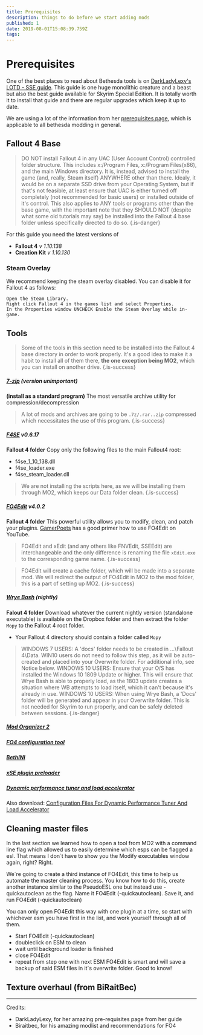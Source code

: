 ```yaml
---
title: Prerequisites
description: things to do before we start adding mods
published: 1
date: 2019-08-01T15:08:39.759Z
tags: 
---
```


# Prerequisites

One of the best places to read about Bethesda tools is on [DarkLadyLexy's LOTD - SSE guide](https://wiki.nexusmods.com/index.php/User:Darkladylexy/Lexys_LOTD_SE).
This guide is one huge monolithic creature and a beast but also the best guide available for Skyrim Special Edition. 
It is totally worth it to install that guide and there are regular upgrades which keep it up to date.

We are using a lot of the information from her [prerequisites page](https://wiki.nexusmods.com/index.php/User:Darkladylexy/Lexys_LOTD_SE), which is applicable to all bethesda modding in general.

## Fallout 4 Base

> DO NOT install Fallout 4 in any UAC (User Account Control) controlled folder structure. This includes x:/Program Files, x:/Program Files(x86), and the main Windows directory. It is, instead, advised to install the game (and, really, Steam itself) ANYWHERE other than there. Idealy, it would be on a separate SSD drive from your Operating System, but if that's not feasible, at least ensure that UAC is either turned off completely (not recommended for basic users) or installed outside of it's control. This also applies to ANY tools or programs other than the base game, with the important note that they SHOULD NOT (despite what some old tutorials may say) be installed into the Fallout 4 base folder unless specifically directed to do so.
>{.is-danger}

For this guide you need the latest versions of
- **Fallout 4** *v 1.10.138*
- **Creation Kit** *v 1.10.130*

### Steam Overlay

We recommend keeping the steam overlay disabled.
You can disable it for Fallout 4 as follows:
```
Open the Steam Library. 
Right click Fallout 4 in the games list and select Properties. 
In the Properties window UNCHECK Enable the Steam Overlay while in-game.
```

## Tools

> Some of the tools in this section need to be installed into the Fallout 4 base directory in order to work properly.
> It's a good idea to make it a habit to install all of them there, **the one exception being MO2**, which you can install on another drive.
> {.is-success}


##### [7-zip](https://www.7-zip.org/) (version unimportant)
**(install as a standard program)**
The most versatile archive utility for compression/decompression

> A lot of mods and archives are going to be `.7z/.rar..zip` compressed which necessitates the use of this program.
>{.is-success}


##### [F4SE](http://f4se.silverlock.org/) *v0.6.17*
**Fallout 4 folder**
Copy only the following files to the main Fallout4 root:
- f4se_1_10_138.dll
- f4se_loader.exe
- f4se_steam_loader.dll

> We are not installing the scripts here, as we will be installing them through MO2, which keeps our Data folder clean.
>{.is-success}

##### [FO4Edit](https://github.com/TES5Edit/TES5Edit/releases/) *v4.0.2*
**Fallout 4 folder**
This powerful utility allows you to modify, clean, and patch your plugins.
[GamerPoets](https://www.youtube.com/watch?v=2F19Do8HAl4) has a good primer how to use FO4Edit on YouTube.

> FO4Edit and xEdit (and any others like FNVEdit, SSEEdit) are interchangeable and the only difference is renaming the file `xEdit.exe` to the corresponding game name.
>{.is-success}

> FO4Edit will create a cache folder, which will be made into a separate mod.
> We will redirect the output of FO4Edit in MO2 to the mod folder, this is a part of setting up MO2.
>{.is-success}

##### [Wrye Bash](https://www.dropbox.com/sh/iazpayeexiyazeh/AAAbGeVHrlIksp2AFgI4w48Oa?dl=0) *(nightly)*
**Falout 4 folder**
Download whatever the current nightly version (standalone executable) is available on the Dropbox folder and then extract the folder `Mopy` to the Fallout 4 root folder.
- Your Fallout 4 directory should contain a folder called `Mopy`

>WINDOWS 7 USERS: A 'docs' folder needs to be created in ...\Fallout 4\Data. WIN10 users do not need to follow this step, as it will be auto-created and placed into your Overwrite folder. For additional info, see Notice below.
>WINDOWS 10 USERS: Ensure that your O/S has installed the Windows 10 1809 Update or higher. This will ensure that Wrye Bash is able to properly load, as the 1803 update creates a situation where WB attempts to load itself, which it can't because it's already in use.
>WINDOWS 10 USERS: When using Wrye Bash, a 'Docs' folder will be generated and appear in your Overwrite folder. This is not needed for Skyrim to run properly, and can be safely deleted between sessions.
>{.is-danger}


##### [Mod Organizer 2](https://github.com/ModOrganizer2/modorganizer/releases)

##### [FO4 configuration tool](https://www.nexusmods.com/fallout4/mods/102/)

##### [BethINI](https://www.nexusmods.com/fallout4/mods/67)

##### [xSE plugin preloader](https://www.nexusmods.com/fallout4/mods/33946)

##### [Dynamic performance tuner and load accelerator](https://www.nexusmods.com/fallout4/mods/28143)

Also download: [Configuration Files For Dynamic Performance Tuner And Load Accelerator](https://www.nexusmods.com/fallout4/mods/33632)

## Cleaning master files
In the last section we learned how to open a tool from MO2 with a command line flag which allowed us to easily determine which esps can be flagged a esl. That means I don´t have to show you the Modify executables window again, right? Right.

We´re going to create a third instance of FO4Edit, this time to help us automate the master cleaning process. You know how to do this, create another instance similar to the PseudoESL one but instead use -quickautoclean as the flag. Name it FO4Edit (-quickautoclean). Save it, and run FO4Edit (-quickautoclean)

You can only open FO4Edit this way with one plugin at a time, so start with whichever esm you have first in the list, and work yourself through all of them.
- Start FO4Edit (-quickautoclean)
- doubleclick on ESM to clean
- wait until background loader is finished
- close FO4Edit
- repeat from step one with next ESM
FO4Edit is smart and will save a backup of said ESM files in it´s overwrite folder. Good to know!

## Texture overhaul (from BiRaitBec)


---
Credits: 
- DarkLadyLexy, for her amazing pre-requisites page from her guide
- Biraitbec, for his amazing modlist and recommendations for FO4